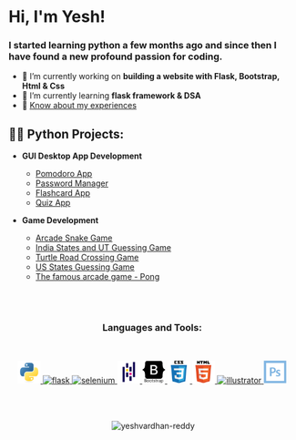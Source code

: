 <h1>Hi, I'm Yesh!</h1>
<h3>I started learning python a few months ago and since then I have found a new profound passion for coding.</h3>

- 🔭 I’m currently working on **building a website with Flask, Bootstrap, Html & Css**
- 🌱 I’m currently learning **flask framework & DSA**
- 📄 [Know about my experiences](https://drive.google.com/file/d/1L827lw7ZB0x9eoDEB7qYSK0YIC6MEQrQ/view?usp=sharing)

<h2>👨‍💻 Python Projects:</h2>

- <b>GUI Desktop App Development</b>
    - [Pomodoro App](https://github.com/Yeshvardhan-Reddy/Pomodoro-App)
    - [Password Manager](https://github.com/Yeshvardhan-Reddy/Password_manager)
    - [Flashcard App](https://github.com/Yeshvardhan-Reddy/Flashcard-App)
    - [Quiz App](https://github.com/Yeshvardhan-Reddy/Quiz-App)
  
  
- <b>Game Development</b>
    - [Arcade Snake Game](https://github.com/Yeshvardhan-Reddy/snake_game)
    - [India States and UT Guessing Game](https://github.com/Yeshvardhan-Reddy/India-States-Game)
    - [Turtle Road Crossing Game](https://github.com/Yeshvardhan-Reddy/Turtle-Road-Crossing-Game)
    - [US States Guessing Game](https://github.com/Yeshvardhan-Reddy/US-States-Game)
    - [The famous arcade game - Pong](https://github.com/Yeshvardhan-Reddy/Pong-Game)

<br>
<br>

<h3 align="center">Languages and Tools:</h3>
<br>
<p align="center"> <a href="https://www.python.org" target="_blank" rel="noreferrer"> <img src="https://raw.githubusercontent.com/devicons/devicon/master/icons/python/python-original.svg" alt="python" width="40" height="40"/> </a> <a href="https://flask.palletsprojects.com/" target="_blank" rel="noreferrer"> <img src="https://www.vectorlogo.zone/logos/pocoo_flask/pocoo_flask-icon.svg" alt="flask" width="40" height="40"/> </a> <a href="https://www.selenium.dev" target="_blank" rel="noreferrer"> <img src="https://raw.githubusercontent.com/detain/svg-logos/780f25886640cef088af994181646db2f6b1a3f8/svg/selenium-logo.svg" alt="selenium" width="40" height="40"/> </a> <a href="https://pandas.pydata.org/" target="_blank" rel="noreferrer"> <img src="https://raw.githubusercontent.com/devicons/devicon/2ae2a900d2f041da66e950e4d48052658d850630/icons/pandas/pandas-original.svg" alt="pandas" width="40" height="40"/> </a><a href="https://getbootstrap.com" target="_blank" rel="noreferrer"> <img src="https://raw.githubusercontent.com/devicons/devicon/master/icons/bootstrap/bootstrap-plain-wordmark.svg" alt="bootstrap" width="40" height="40"/> </a> <a href="https://www.w3schools.com/css/" target="_blank" rel="noreferrer"> <img src="https://raw.githubusercontent.com/devicons/devicon/master/icons/css3/css3-original-wordmark.svg" alt="css3" width="40" height="40"/> </a><a href="https://www.w3.org/html/" target="_blank" rel="noreferrer"> <img src="https://raw.githubusercontent.com/devicons/devicon/master/icons/html5/html5-original-wordmark.svg" alt="html5" width="40" height="40"/> </a> <a href="https://www.adobe.com/in/products/illustrator.html" target="_blank" rel="noreferrer"> <img src="https://www.vectorlogo.zone/logos/adobe_illustrator/adobe_illustrator-icon.svg" alt="illustrator" width="40" height="40"/> </a> <a href="https://www.photoshop.com/en" target="_blank" rel="noreferrer"> <img src="https://raw.githubusercontent.com/devicons/devicon/master/icons/photoshop/photoshop-line.svg" alt="photoshop" width="40" height="40"/> </a> 
 </p>

<br>
<br>

<p align="center">&nbsp;<img align="center" src="https://github-readme-stats.vercel.app/api?username=yeshvardhan-reddy&show_icons=true&locale=en" alt="yeshvardhan-reddy" /></p>

<!-- 
<h2> 🤳 Connect with me:</h2>

[<img align="left" alt="youtube | YouTube" width="22px" src="https://cdn.jsdelivr.net/npm/simple-icons@v3/icons/youtube.svg" />][youtube]
[<img align="left" alt="twitter | Twitter" width="22px" src="https://cdn.jsdelivr.net/npm/simple-icons@v3/icons/twitter.svg" />][twitter]
[<img align="left" alt="linkedin | LinkedIn" width="22px" src="https://cdn.jsdelivr.net/npm/simple-icons@v3/icons/linkedin.svg" />][linkedin]
[<img align="left" alt="instagram | Instagram" width="22px" src="https://cdn.jsdelivr.net/npm/simple-icons@v3/icons/instagram.svg" />][instagram]

[twitter]: https://twitter.com/joshmadakor
[youtube]: https://www.youtube.com/c/joshmadakor
[instagram]: https://www.instagram.com/joshmadakor/
[linkedin]: https://linkedin.com/in/joshmadakor -->


